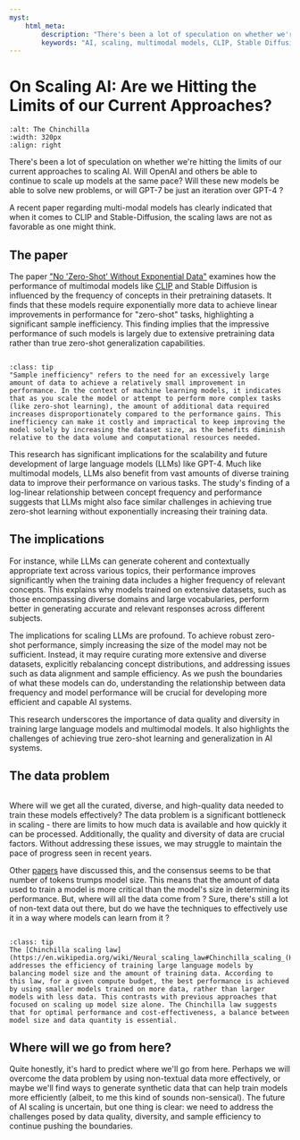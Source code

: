 ```yaml
---
myst:
    html_meta:
        description: "There's been a lot of speculation on whether we're hitting the limits of our current approaches to scaling AI. Will OpenAI and others be able to continue to scale up models at the same pace? Will these new models be able to solve new problems, or will GPT-6 be just an iteration over GPT-4 ?"
        keywords: "AI, scaling, multimodal models, CLIP, Stable Diffusion, large language models, LLMs, zero-shot learning, data, data quality, data diversity, data problem, Chinchilla scaling law"
---
```


# On Scaling AI: Are we Hitting the Limits of our Current Approaches?

```{image} https://upload.wikimedia.org/wikipedia/commons/1/18/Chinchilla_lanigera_%28Wroclaw_zoo%29-2.JPG
:alt: The Chinchilla
:width: 320px
:align: right
```

There's been a lot of speculation on whether we're hitting the limits of our current approaches to scaling AI. Will OpenAI and others be able to continue to scale up models at the same pace? Will these new models be able to solve new problems, or will GPT-7 be just an iteration over GPT-4 ?

A recent paper regarding multi-modal models has clearly indicated that when it comes to CLIP and Stable-Diffusion, the scaling laws are not as favorable as one might think.

## The paper

The paper ["No 'Zero-Shot' Without Exponential Data"](https://arxiv.org/abs/2404.04125) examines how the performance of multimodal models like [CLIP](https://openai.com/index/clip/) and Stable Diffusion is influenced by the frequency of concepts in their pretraining datasets. It finds that these models require exponentially more data to achieve linear improvements in performance for "zero-shot" tasks, highlighting a significant sample inefficiency. This finding implies that the impressive performance of such models is largely due to extensive pretraining data rather than true zero-shot generalization capabilities.

```{index} Sample inefficiency
```

```{admonition} Sample inefficiency
:class: tip
"Sample inefficiency" refers to the need for an excessively large amount of data to achieve a relatively small improvement in performance. In the context of machine learning models, it indicates that as you scale the model or attempt to perform more complex tasks (like zero-shot learning), the amount of additional data required increases disproportionately compared to the performance gains. This inefficiency can make it costly and impractical to keep improving the model solely by increasing the dataset size, as the benefits diminish relative to the data volume and computational resources needed.
```

This research has significant implications for the scalability and future development of large language models (LLMs) like GPT-4. Much like multimodal models, LLMs also benefit from vast amounts of diverse training data to improve their performance on various tasks. The study's finding of a log-linear relationship between concept frequency and performance suggests that LLMs might also face similar challenges in achieving true zero-shot learning without exponentially increasing their training data.

## The implications

For instance, while LLMs can generate coherent and contextually appropriate text across various topics, their performance improves significantly when the training data includes a higher frequency of relevant concepts. This explains why models trained on extensive datasets, such as those encompassing diverse domains and large vocabularies, perform better in generating accurate and relevant responses across different subjects.

The implications for scaling LLMs are profound. To achieve robust zero-shot performance, simply increasing the size of the model may not be sufficient. Instead, it may require curating more extensive and diverse datasets, explicitly rebalancing concept distributions, and addressing issues such as data alignment and sample efficiency. As we push the boundaries of what these models can do, understanding the relationship between data frequency and model performance will be crucial for developing more efficient and capable AI systems.

This research underscores the importance of data quality and diversity in training large language models and multimodal models. It also highlights the challenges of achieving true zero-shot learning and generalization in AI systems.

## The data problem 

```{index} Data problem
```

Where will we get all the curated, diverse, and high-quality data needed to train these models effectively? The data problem is a significant bottleneck in scaling - there are limits to how much data is available and how quickly it can be processed. Additionally, the quality and diversity of data are crucial factors. Without addressing these issues, we may struggle to maintain the pace of progress seen in recent years.

Other [papers](https://arxiv.org/pdf/2305.13230) have discussed this, and the consensus seems to be that number of tokens trumps model size. This means that the amount of data used to train a model is more critical than the model's size in determining its performance. But, where will all the data come from ? Sure, there's still a lot of non-text data out there, but do we have the techniques to effectively use it in a way where models can learn from it ?

```{index} Chinchilla scaling law
```

```{admonition} The Chinchilla scaling law
:class: tip
The [Chinchilla scaling law](https://en.wikipedia.org/wiki/Neural_scaling_law#Chinchilla_scaling_(Hoffmann,_et_al,_2022)) addresses the efficiency of training large language models by balancing model size and the amount of training data. According to this law, for a given compute budget, the best performance is achieved by using smaller models trained on more data, rather than larger models with less data. This contrasts with previous approaches that focused on scaling up model size alone. The Chinchilla law suggests that for optimal performance and cost-effectiveness, a balance between model size and data quantity is essential.
```

## Where will we go from here?

Quite honestly, it's hard to predict where we'll go from here. Perhaps we will overcome the data problem by using non-textual data more effectively, or maybe we'll find ways to generate synthetic data that can help train models more efficiently (albeit, to me this kind of sounds non-sensical). The future of AI scaling is uncertain, but one thing is clear: we need to address the challenges posed by data quality, diversity, and sample efficiency to continue pushing the boundaries.